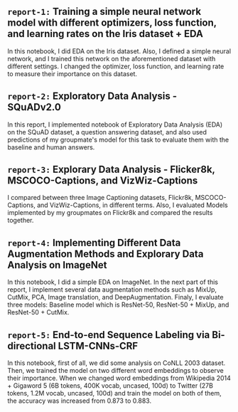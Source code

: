 ## `report-1:` Training a simple neural network model with different optimizers, loss function, and learning rates on the Iris dataset + EDA

In this notebook, I did EDA on the Iris dataset. Also, I defined a simple neural network, and I trained this network on the aforementioned dataset with different settings. I changed the optimizer, loss function, and learning rate to measure their importance on this dataset.

## `report-2:` Exploratory Data Analysis - SQuADv2.0

In this report, I implemented notebook of Exploratory Data Analysis (EDA) on the SQuAD dataset, a question answering dataset, and also used predictions of my groupmate's model for this task to evaluate them with the baseline and human answers.

## `report-3:` Explorary Data Analysis - Flicker8k, MSCOCO-Captions, and VizWiz-Captions

I compared between three Image Captioning datasets, Flickr8k, MSCOCO-Captions, and VizWiz-Captions, in different terms.
Also, I evaluated Models implemented by my groupmates on Flickr8k and compared the results together.

## `report-4:` Implementing Different Data Augmentation Methods and Explorary Data Analysis on ImageNet

In this notebook, I did a simple EDA on ImageNet. In the next part of this report, I implement several data augmentation methods such as MixUp, CutMix, PCA, Image translation, and DeepAugmentation. Finaly, I evaluate three models: Baseline model which is ResNet-50, ResNet-50 + MixUp, and ResNet-50 + CutMix.


## `report-5:` End-to-end Sequence Labeling via Bi-directional LSTM-CNNs-CRF

In this notebook, first of all, we did some analysis on CoNLL 2003 dataset. Then, we trained the model on two different word embeddings to observe their importance. When we changed word embeddings from Wikipedia 2014 + Gigaword 5 (6B tokens, 400K vocab, uncased, 100d) to Twitter (27B tokens, 1.2M vocab, uncased, 100d) and train the model on both of them, the accuracy was increased from 0.873 to 0.883. 
